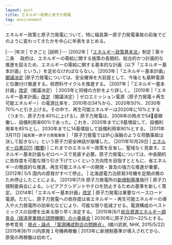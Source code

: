 ```yaml
---
layout: post
title: エネルギー政策と原子力発電
tag: environment
---
```

エネルギー政策と原子力発電について、特に福島第一原子力発電事故の前後でどのように変わってきたかを中心に年表をまとめる。

|---
|年次 | できごと |説明
|---
|2002年 |「[エネルギー政策基本法](http://law.e-gov.go.jp/htmldata/H14/H14HO071.html)」制定 | 第十二条 　政府は、エネルギーの需給に関する施策の長期的、総合的かつ計画的な推進を図るため、エネルギーの需給に関する基本的な計画（以下「エネルギー基本計画」という。）を定めなければならない。
|2003年 |「エネルギー基本計画」[閣議決定](http://www.meti.go.jp/report/downloadfiles/g31006b1j.pdf) |原子力発電については、安全確保を大前提として、今後とも基幹電源と位置付け推進する。核燃料サイクルを推進する。
|2007年 |「エネルギー基本計画」[改定](http://www.meti.go.jp/report/downloadfiles/g31006b1j.pdf)（閣議決定） | 2003年と同様の方針をより詳しく。
|2010年 |「エネルギー基本計画」[改定](http://www.meti.go.jp/committee/summary/0004657/energy.html)（閣議決定）| ゼロエミッション電源（原子力発電＋再生可能エネルギー）の電源比率を、2010年の34%から、2020年50%、2030年70%へと引き上げる。その中で、再生可能エネルギーは2020年に10%とする（つまり、原子力を40%に上げる）。原子力発電は、2008年の時点で54基稼働し、設備利用率60%であった。これを、2020年までに9基増設して、設備利用率を85%とし、2030年までに14基増設して設備利用率90%とする。
|2011年3月11日 |`福島第一原子力発電事故` | 「原子力発電では炉心溶融のような苛酷事故は決して起きない」という原子力安全神話が崩壊した。
|2011年10月28日 | [エネルギー白書2011](http://www.enecho.meti.go.jp/about/whitepaper/2011html/) ([概要](http://www.enecho.meti.go.jp/about/whitepaper/2011gaiyou/whitepaper2010pdf_h22_nenjihoukoku.pdf)) | これまでのエネルギー政策を反省し、聖域なく見直す。エネルギー基本計画もゼロベースで見直す必要。原子力発電については、中長期的に依存度を可能な限り引き下げていくという方向性を目指すとともに、省エネルギーの徹底的な推進、再生可能エネルギーの開発・普及の強力な推進が重要。
|2012年| 5/5 国内の原発がすべて停止。 | 北海道電力泊原発3号機を定期点検のため停止したことによる。
|2013年|7/8 原子力発電所の[新規制基準](https://www.nsr.go.jp/activity/regulation/tekigousei/shin_kisei_kijyun.html)施行 | 原子力規制委員会による。シビアアクシデントやテロを防止するための基準を新しく策定。
|2014年|「エネルギー基本計画」[改定](http://www.enecho.meti.go.jp/category/others/basic_plan/pdf/140411.pdf) | 原子力発電は重要なベースロード電源。ただし、原子力発電への依存度は省エネルギー・再生可能エネルギーの導入や火力発電所の効率化などにより、可能な限り低減させる。電源構成のベストミックスの目標を出来る限り早く決定する。
|2015年|6/1 [総合資源エネルギー調査会（経済産業相の諮問機関）の小委員会](http://www.nippon.com/ja/features/h00114/) | 2030年に原子力20〜22%とする。参考意見：[視点・論点　「電源構成割合の問題点」](http://www.nhk.or.jp/kaisetsu-blog/400/217528.html) (橘川武郎, NHK, 2015/5/22)
|2015年|8/11 川内原発１号機再稼働 | 2013年に新規制基準が導入されてから、原発の再稼働は初めて。




